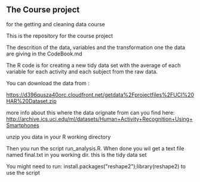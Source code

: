 ## The Course project
for the getting and cleaning data course

This is the repository for the course project

The descrition of the data, variables and the transformation one the data are giving in the CodeBook.md

The R code is for creating a new tidy data set with the average of each variable for each activity and each subject from the raw data.

You can download the data from : 

https://d396qusza40orc.cloudfront.net/getdata%2Fprojectfiles%2FUCI%20HAR%20Dataset.zip 


more info about this where the data orignate from can you find here:
http://archive.ics.uci.edu/ml/datasets/Human+Activity+Recognition+Using+Smartphones 

unzip you data in your R working directory

Then you run the script run_analysis.R. When done you wil get a text file named final.txt in you working dir.
this is the tidy data set

You might need to run:
install.packages("reshape2");library(reshape2)
to use the script
